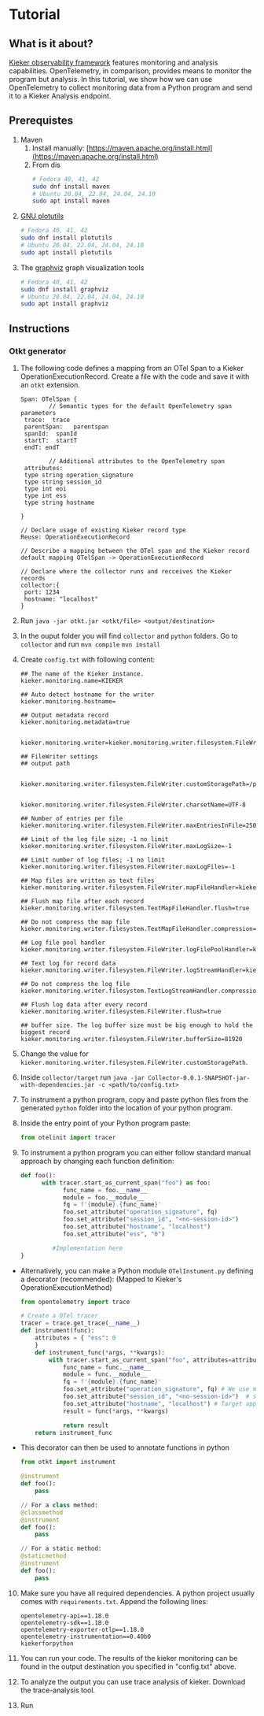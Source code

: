 # Tutorial

## What is it about?

[Kieker observability framework](https://kieker-monitoring.net/) features monitoring and analysis capabilities.
OpenTelemetry, in comparison, provides means to monitor the program but analysis.
In this tutorial, we show how we can use OpenTelemetry to collect monitoring data from a Python program and send it to a Kieker Analysis endpoint.

## Prerequistes

1. Maven
   1. Install manually: [https://maven.apache.org/install.html](https://maven.apache.org/install.html)
   2. From dis
      ```bash
      # Fedora 40, 41, 42
      sudo dnf install maven
      # Ubuntu 20.04, 22.04, 24.04, 24.10
      sudo apt install maven
      ```
3. [GNU plotutils](http://www.gnu.org/software/plotutils/)
   ```bash
   # Fedora 40, 41, 42
   sudo dnf install plotutils
   # Ubuntu 20.04, 22.04, 24.04, 24.10
   sudo apt install plotutils
   ```
3. The [graphviz](http://www.graphviz.org/) graph visualization tools
   ```bash
   # Fedora 40, 41, 42
   sudo dnf install graphviz
   # Ubuntu 20.04, 22.04, 24.04, 24.10
   sudo apt install graphviz
   ```

## Instructions

### Otkt generator

1. The following code defines a mapping from an OTel Span to a Kieker OperationExecutionRecord. Create a file with the code and save it with an `otkt` extension.

   ```
   Span: OTelSpan {
           // Semantic types for the default OpenTelemetry span parameters
   	trace:  trace
   	parentSpan:   parentspan
   	spanId:  spanId
   	startT:  startT
   	endT: endT

           // Additional attributes to the OpenTelemetry span
   	attributes:
   	type string operation_signature
   	type string session_id
   	type int eoi
   	type int ess
   	type string hostname

   }

   // Declare usage of existing Kieker record type
   Reuse: OperationExecutionRecord

   // Describe a mapping between the OTel span and the Kieker record
   default mapping OTelSpan -> OperationExecutionRecord

   // Declare where the collector runs and recceives the Kieker records
   collector:{
   	port: 1234
   	hostname: "localhost"
   }
   ```

2. Run `java -jar otkt.jar <otkt/file> <output/destination>`

3. In the ouput folder you will find `collector` and `python` folders.
Go to `collector` and run `mvn compile` `mvn install`

4. Create `config.txt` with following content:

   ```
   ## The name of the Kieker instance.
   kieker.monitoring.name=KIEKER
   
   ## Auto detect hostname for the writer
   kieker.monitoring.hostname=
   
   ## Output metadata record
   kieker.monitoring.metadata=true
   
   
   kieker.monitoring.writer=kieker.monitoring.writer.filesystem.FileWriter
   
   ## FileWriter settings
   ## output path
   
   
   kieker.monitoring.writer.filesystem.FileWriter.customStoragePath=/path/to/kieker/ouput
   
   
   kieker.monitoring.writer.filesystem.FileWriter.charsetName=UTF-8
   
   ## Number of entries per file
   kieker.monitoring.writer.filesystem.FileWriter.maxEntriesInFile=25000
   
   ## Limit of the log file size; -1 no limit
   kieker.monitoring.writer.filesystem.FileWriter.maxLogSize=-1
   
   ## Limit number of log files; -1 no limit
   kieker.monitoring.writer.filesystem.FileWriter.maxLogFiles=-1
   
   ## Map files are written as text files
   kieker.monitoring.writer.filesystem.FileWriter.mapFileHandler=kieker.monitoring.writer.filesystem.TextMapFileHandler
   
   ## Flush map file after each record
   kieker.monitoring.writer.filesystem.TextMapFileHandler.flush=true
   
   ## Do not compress the map file
   kieker.monitoring.writer.filesystem.TextMapFileHandler.compression=kieker.monitoring.writer.compression.NoneCompressionFilter
   
   ## Log file pool handler
   kieker.monitoring.writer.filesystem.FileWriter.logFilePoolHandler=kieker.monitoring.writer.filesystem.RotatingLogFilePoolHandler
   
   ## Text log for record data
   kieker.monitoring.writer.filesystem.FileWriter.logStreamHandler=kieker.monitoring.writer.filesystem.TextLogStreamHandler
   
   ## Do not compress the log file
   kieker.monitoring.writer.filesystem.TextLogStreamHandler.compression=kieker.monitoring.writer.compression.NoneCompressionFilter
   
   ## Flush log data after every record
   kieker.monitoring.writer.filesystem.FileWriter.flush=true
   
   ## buffer size. The log buffer size must be big enough to hold the biggest record
   kieker.monitoring.writer.filesystem.FileWriter.bufferSize=81920
   ```

5. Change the value for `kieker.monitoring.writer.filesystem.FileWriter.customStoragePath`.

6. Inside `collector/target` run `java -jar Collector-0.0.1-SNAPSHOT-jar-with-dependencies.jar -c <path/to/config.txt>`

7. To instrument a python program, copy and paste python files from the generated `python` folder into the location of your python program.

8. Inside the entry point of your Python program paste:
    ```python
    from otelinit import tracer
    ```

9. To instrument a python program you can either follow standard manual approach by changing each function definition:
    ```python
    def foo():
          with tracer.start_as_current_span("foo") as foo:
                func_name = foo.__name__
                module = foo.__module__
                fq = f'{module}.{func_name}'
                foo.set_attribute("operation_signature", fq)
                foo.set_attribute("session_id", "<no-session-id>")
                foo.set_attribute("hostname", "localhost")
                foo.set_attribute("ess", "0")

             #Implementation here
    }
    ```

* Alternatively, you can make a Python module `OTelInstument.py` defining a decorator (recommended):
  (Mapped to Kieker's OperationExecutionMethod)
   ```python
   from opentelemetry import trace
   
   # Create a OTel tracer
   tracer = trace.get_trace(__name__)
   def instrument(func):
       attributes = { "ess": 0
       }
       def instrument_func(*args, **kwargs):
           with tracer.start_as_current_span("foo", attributes=attributes) as foo:
               func_name = func.__name__
               module = func.__module__
               fq = f'{module}.{func_name}'
               foo.set_attribute("operation_signature", fq) # We use module.func_name of Python program mapped as Java's fully qualified signature
               foo.set_attribute("session_id", "<no-session-id>")  # session_id is only relevant with Kieker agent on Java applications
               foo.set_attribute("hostname", "localhost") # Target application should provide hostname.
               result = func(*args, **kwargs)
   
               return result
       return instrument_func
   ```
* This decorator can then be used to annotate functions in python
   ```python
   from otkt import instrument
   
   @instrument
   def foo():
       pass
   
   // For a class method:
   @classmethod
   @instrument
   def foo():
       pass
   
   // For a static method:
   @staticmethod
   @instrument
   def foo():
       pass
   ```
10. Make sure you have all required dependencies. A python project usually comes with `requirements.txt`. Append the following lines:
    ```
    opentelemetry-api==1.18.0
    opentelemetry-sdk==1.18.0
    opentelemetry-exporter-otlp==1.18.0
    opentelemetry-instrumentation==0.40b0
    kiekerforpython
    ```
11. You can run your code. The results of the kieker monitoring can be found in the output destination you specified in "config.txt" above.

12. To analyze the output you can use trace analysis of kieker.
Download the trace-analysis tool.

13. Run
